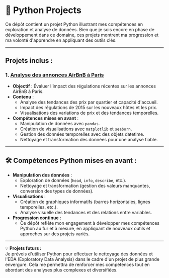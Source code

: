 # 🐍 Python Projects

Ce dépôt contient un projet Python illustrant mes compétences en exploration et analyse de données. Bien que je sois encore en phase de développement dans ce domaine, ces projets montrent ma progression et ma volonté d'apprendre en appliquant des outils clés.

---

## Projets inclus :

### 1. **[Analyse des annonces AirBnB à Paris](https://github.com/Arnaudl44/Python-Projects/blob/main/AirBnB_Listing_Analysis/README.md)**
   - **Objectif** : Évaluer l'impact des régulations récentes sur les annonces AirBnB à Paris.   
   - **Contenu** :
     - Analyse des tendances des prix par quartier et capacité d'accueil.
     - Impact des régulations de 2015 sur les nouveaux hôtes et les prix.
     - Visualisations des variations de prix et des tendances temporelles.
   - **Compétences mises en avant** :
     - Manipulation de données avec `pandas`.
     - Création de visualisations avec `matplotlib` et `seaborn`.
     - Gestion des données temporelles avec des objets datetime.
     - Nettoyage et transformation des données pour une analyse fiable.

---

## 🛠 Compétences Python mises en avant :

- **Manipulation des données** :
  - Exploration de données (`head`, `info`, `describe`, etc.).
  - Nettoyage et transformation (gestion des valeurs manquantes, conversion des types de données).
- **Visualisations** :
  - Création de graphiques informatifs (barres horizontales, lignes temporelles, etc.).
  - Analyse visuelle des tendances et des relations entre variables.
- **Progression continue** :
  - Ce dépôt reflète mon engagement à développer mes compétences Python au fur et à mesure, en appliquant de nouveaux outils et approches sur des projets variés.

---

💡 **Projets futurs :**  
Je prévois d'utiliser Python pour effectuer le nettoyage des données et l'EDA (Exploratory Data Analysis) dans le cadre d'un projet de plus grande envergure. Cela me permettra de renforcer mes compétences tout en abordant des analyses plus complexes et diversifiées.

